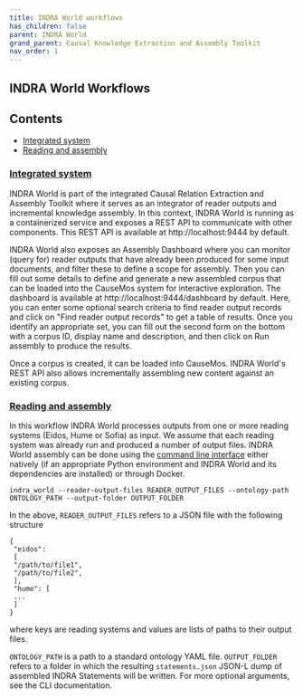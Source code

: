 ```yaml
---
title: INDRA World workflows
has_children: false
parent: INDRA World
grand_parent: Causal Knowledge Extraction and Assembly Toolkit
nav_order: 1
---
```

## INDRA World Workflows

## Contents
* [Integrated system](#integrated-system)
* [Reading and assembly](#reading-and-assembly)

<a id="integrated-system"></a>
### [Integrated system](index.html#integrated-system)

INDRA World is part of the integrated Causal Relation Extraction and Assembly
Toolkit where it serves as an integrator of reader outputs and incremental
knowledge assembly. In this context, INDRA World is running as a containerized
service and exposes a REST API to communicate with other components.
This REST API is available at http://localhost:9444 by default.

INDRA World also exposes an Assembly Dashboard where you can monitor
(query for) reader outputs that have already been produced for some input
documents, and filter these to define a scope for assembly. Then you can
fill out some details to define and generate a new assembled corpus that
can be loaded into the CauseMos system for interactive exploration.
The dashboard is available at http://localhost:9444/dashboard by default. Here,
you can enter some optional search criteria to find reader output records and
click on "Find reader output records" to get a table of results. Once you
identify an appropriate set, you can fill out the second form on the bottom
with a corpus ID, display name and description, and then click on
Run assembly to produce the results.

Once a corpus is created, it can be loaded into CauseMos. INDRA World's REST
API also allows incrementally assembling new content against an existing
corpus.

<a id="Reading and assembly"></a>
### [Reading and assembly](index.html#reading-and-assembly)

In this workflow INDRA World processes outputs from one or more reading systems
(Eidos, Hume or Sofia) as input. We assume that each reading system was
already run and produced a number of output files. INDRA World assembly can be
done using the [command line interface](https://github.com/indralab/indra_world#command-line-interface)
either natively (if an appropriate Python environment and INDRA World and its
dependencies are installed) or through Docker.

```
indra_world --reader-output-files READER_OUTPUT_FILES --ontology-path ONTOLOGY_PATH --output-folder OUTPUT_FOLDER
```

In the above, `READER_OUTPUT_FILES` refers to a JSON file with the following
structure
```
{
 "eidos":
 [
 "/path/to/file1",
 "/path/to/file2",
 ],
 "hume": [
 ...
 ]
}
```
where keys are reading systems and values are lists of paths to their output
files.

`ONTOLOGY_PATH` is a path to a standard ontology YAML file.
`OUTPUT_FOLDER` refers to a folder in which the resulting `statements.json`
JSON-L dump of assembled INDRA Statements will be written. For more optional
arguments, see the CLI documentation.
